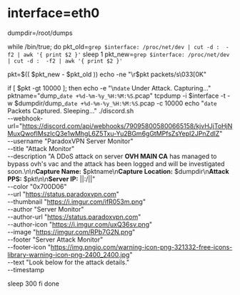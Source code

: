 # interface=eth0
dumpdir=/root/dumps
 
while /bin/true; do
  pkt_old=`grep $interface: /proc/net/dev | cut -d :  -f2 | awk '{ print $2 }'`
  sleep 1
  pkt_new=`grep $interface: /proc/net/dev | cut -d :  -f2 | awk '{ print $2 }'`
 
  pkt=$(( $pkt_new - $pkt_old ))
  echo -ne "\r$pkt packets/s\033[0K"
 
  if [ $pkt -gt 10000 ]; then
    echo -e "\n`date` Under Attack. Capturing..."
    pktname="dump_`date +%d-%m-%y_%H:%M:%S`.pcap"
    tcpdump -i $interface -t -w $dumpdir/dump_`date +%d-%m-%y_%H:%M:%S`.pcap -c 10000
    echo "`date` Packets Captured. Sleeping..."
    ./discord.sh \
--webhook-url="https://discord.com/api/webhooks/790958005800665158/kjvHJjToHjNMuxQwofIMszlcQ3e1wMhgL6Z5Txu-Yu2BGm6gGtMPfsZsYepI2JPnZdIZ" \
--username "ParadoxVPN Server Monitor" \
--title "Attack Monitor" \
--description "A DDoS attack on server **OVH MAIN CA** has managed to bypass ovh's vac and the attack has been logged and will be investigated soon.\n\n**Capture Name:** $pktname\n**Capture Location:** $dumpdir\n**Attack PPS:** $pkt\n\n**Server IP:** ||:/||" \
--color "0x700D06" \
--url "https://status.paradoxvpn.com" \
--thumbnail "https://i.imgur.com/ifR053m.png" \
--author "Server Monitor" \
--author-url "https://status.paradoxvpn.com" \
--author-icon "https://i.imgur.com/uxQ36sv.png" \
--image "https://imgur.com/RPb7G2N.png" \
--footer "Server Attack Monitor" \
--footer-icon "https://img.pngio.com/warning-icon-png-321332-free-icons-library-warning-icon-png-2400_2400.jpg" \
--text "Look below for the attack details." \
--timestamp
 
sleep 300
fi
done
